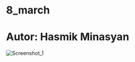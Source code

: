 # 8_march

# Autor: Hasmik Minasyan

![Screenshot_1](https://user-images.githubusercontent.com/95657084/224568353-a094dace-35a4-4511-88a8-0aff82150f2b.png)
